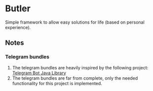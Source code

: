 # Butler

Simple framework to allow easy solutions for life (based on personal experience).

## Notes
### Telegram bundles
1. The telegram bundles are heavily inspired by the following project: [Telegram Bot Java Library](https://github.com/rubenlagus/TelegramBots)
2. The telegram bundles are far from complete, only the needed functionality for this project is implemented.
